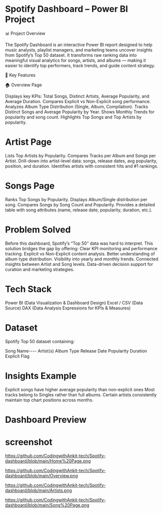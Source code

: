 # Spotify Dashboard – Power BI Project

📊 Project Overview

The Spotify Dashboard is an interactive Power BI report designed to help music analysts, playlist managers, and marketing teams uncover insights from Spotify’s Top 50 dataset.
It transforms raw ranking data into meaningful visual analytics for songs, artists, and albums — making it easier to identify top performers, track trends, and guide content strategy.

🚀 Key Features

🏠 Overview Page

Displays key KPIs: Total Songs, Distinct Artists, Average Popularity, and Average Duration.
Compares Explicit vs Non-Explicit song performance.
Analyzes Album Type Distribution (Single, Album, Compilation).
Tracks Distinct Songs and Average Popularity by Year.
Shows Monthly Trends for popularity and song count.
Highlights Top Songs and Top Artists by popularity.

# Artist Page

Lists Top Artists by Popularity.
Compares Tracks per Album and Songs per Artist.
Drill-down into artist-level data: songs, release dates, avg popularity, position, and duration.
Identifies artists with consistent hits and #1 rankings.

# Songs Page

Ranks Top Songs by Popularity.
Displays Album/Single distribution per song.
Compares Songs by Song Count and Popularity.
Provides a detailed table with song attributes (name, release date, popularity, duration, etc.).

# Problem Solved

Before this dashboard, Spotify’s “Top 50” data was hard to interpret. This solution bridges the gap by offering:
Clear KPI monitoring and performance tracking.
Explicit vs Non-Explicit content analysis.
Better understanding of album type distribution.
Visibility into yearly and monthly trends.
Connected insights between Artist and Song levels.
Data-driven decision support for curation and marketing strategies.

# Tech Stack

Power BI (Data Visualization & Dashboard Design)
Excel / CSV (Data Source)
DAX (Data Analysis Expressions for KPIs & Measures)

# Dataset

Spotify Top 50 dataset containing:

Song Name----
Artist(s)
Album Type
Release Date
Popularity
Duration
Explicit Flag

# Insights Example

Explicit songs have higher average popularity than non-explicit ones
Most tracks belong to Singles rather than full albums.
Certain artists consistently maintain top chart positions across months.

# Dashboard Preview

# screenshot 
https://github.com/CodingwithAnkit-tech/Spotify-dashboard/blob/main/Home%20Page.png

https://github.com/CodingwithAnkit-tech/Spotify-dashboard/blob/main/Overview.png

https://github.com/CodingwithAnkit-tech/Spotify-dashboard/blob/main/Artists.png

https://github.com/CodingwithAnkit-tech/Spotify-dashboard/blob/main/Song%20Page.png
